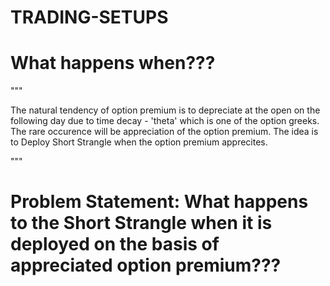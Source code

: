 # TRADING-SETUPS

# What happens when???

"""

The natural tendency of option premium is to depreciate at the open on the following day due to time decay - 'theta'
which is one of the option greeks. The rare occurence will be appreciation of the option premium. The idea is to Deploy
Short Strangle when the option premium apprecites.

"""

# Problem Statement: What happens to the Short Strangle when it is deployed on the basis of appreciated option premium???

